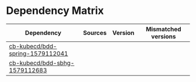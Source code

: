 # Dependency Matrix

Dependency | Sources | Version | Mismatched versions
---------- | ------- | ------- | -------------------
[cb-kubecd/bdd-spring-1579112041](https://github.com/cb-kubecd/bdd-spring-1579112041.git) |  | []() | 
[cb-kubecd/bdd-sbhg-1579112683](https://github.com/cb-kubecd/bdd-sbhg-1579112683.git) |  | []() | 
